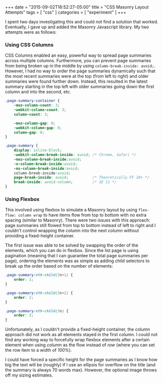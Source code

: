 +++
date = "2015-09-02T16:52:27-05:00"
title = "CSS Masonry Layout Attempts"
tags = [ "css" ]
categories = [ "experiment" ]
+++

I spent two days investigating this and could not find a solution that worked.
Eventually, I gave up and added the Masonry Javascript library. My two
attempts were as follows:

### Using CSS Columns

CSS Columns enabled an easy, powerful way to spread page summaries across
multiple columns. Furthermore, you can prevent page summaries from being
broken up in the middle by using `column-break-inside: avoid;`. However, I had
no way to order the page summaries dynamically such that the most recent
summaries were at the top (from left to right) and older summaries were found
further down. Instead, this resulted in the latest summary starting in the top
left with older summaries going down the first column and into the second, etc.

```css
.page-summary-container {
    -moz-column-count: 3;
    -webkit-column-count: 3;
    column-count: 3;

    -moz-column-gap: 0;
    -webkit-column-gap: 0;
    column-gap: 0;
}

.page-summary {
    display: inline-block;
    -webkit-column-break-inside: avoid; /* Chrome, Safari */
    -moz-column-break-inside:avoid;
    -o-column-break-inside:avoid;
    -ms-column-break-inside:avoid;
    column-break-inside:avoid;
    page-break-inside: avoid;           /* Theoretically FF 20+ */
    break-inside: avoid-column;         /* IE 11 */
}
```

### Using Flexbox

This involved using flexbox to simulate a Masonry layout by using
`flex-flow: column wrap` to have items flow from top to bottom with no extra
spacing (similar to Masonry). There were two issues with this approach: page
summaries still flowed from top to bottom instead of left to right and
I couldn't control wrapping the column into the next column without providing
a fixed-height container.

The first issue was able to be solved by swapping the order of the elements,
which you can do in flexbox. Since the list page is using pagination (meaning
that I can guarantee the total page summaries per page), ordering the elements
was as simple as adding child selectors to break up the order based on the
number of elements:

```css
.page-summary:nth-child(3n+1) {
    order: 1;
}

.page-summary:nth-child(3n+2) {
    order: 2;
}

.page-summary:nth-child(3n) {
    order: 3;
}
```

Unfortunately, as I couldn't provide a fixed-height container, the column
approach did not work as all elements stayed in the first column. I could not
find any working way to forcefully wrap flexbox elements after a certain
element when using _column_ as the flow instead of _row_ (where you can set
the row item to a width of _100%_).

I could have forced a specific height for the page summaries as I know how big
the text will be (roughly) if I use an ellipsis for overflow on the title (and
the summary is always 70 words max). However, the optional image throws off my
sizing estimates.

